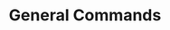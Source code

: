 ---
created: '2025-09-16T15:05:15.643223'
modified: '2025-09-17T16:12:32.924157'
ship_factor: 5
subtype: shortcuts
tags: []
title: General Commands
type: general
version: 1
---